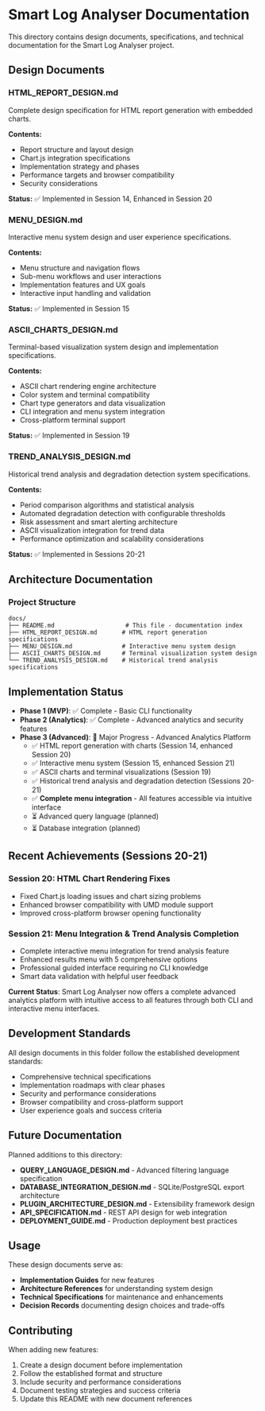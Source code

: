 # Smart Log Analyser Documentation

This directory contains design documents, specifications, and technical documentation for the Smart Log Analyser project.

## Design Documents

### HTML_REPORT_DESIGN.md
Complete design specification for HTML report generation with embedded charts.

**Contents:**
- Report structure and layout design
- Chart.js integration specifications
- Implementation strategy and phases
- Performance targets and browser compatibility
- Security considerations

**Status:** ✅ Implemented in Session 14, Enhanced in Session 20

### MENU_DESIGN.md
Interactive menu system design and user experience specifications.

**Contents:**
- Menu structure and navigation flows
- Sub-menu workflows and user interactions
- Implementation features and UX goals
- Interactive input handling and validation

**Status:** ✅ Implemented in Session 15

### ASCII_CHARTS_DESIGN.md
Terminal-based visualization system design and implementation specifications.

**Contents:**
- ASCII chart rendering engine architecture
- Color system and terminal compatibility
- Chart type generators and data visualization
- CLI integration and menu system integration
- Cross-platform terminal support

**Status:** ✅ Implemented in Session 19

### TREND_ANALYSIS_DESIGN.md
Historical trend analysis and degradation detection system specifications.

**Contents:**
- Period comparison algorithms and statistical analysis
- Automated degradation detection with configurable thresholds
- Risk assessment and smart alerting architecture
- ASCII visualization integration for trend data
- Performance optimization and scalability considerations

**Status:** ✅ Implemented in Sessions 20-21

## Architecture Documentation

### Project Structure
```
docs/
├── README.md                    # This file - documentation index
├── HTML_REPORT_DESIGN.md       # HTML report generation specifications  
├── MENU_DESIGN.md              # Interactive menu system design
├── ASCII_CHARTS_DESIGN.md      # Terminal visualization system design
└── TREND_ANALYSIS_DESIGN.md    # Historical trend analysis specifications
```

## Implementation Status

- **Phase 1 (MVP)**: ✅ Complete - Basic CLI functionality
- **Phase 2 (Analytics)**: ✅ Complete - Advanced analytics and security features
- **Phase 3 (Advanced)**: 🚀 Major Progress - Advanced Analytics Platform
  - ✅ HTML report generation with charts (Session 14, enhanced Session 20)
  - ✅ Interactive menu system (Session 15, enhanced Session 21) 
  - ✅ ASCII charts and terminal visualizations (Session 19)
  - ✅ Historical trend analysis and degradation detection (Sessions 20-21)
  - ✅ **Complete menu integration** - All features accessible via intuitive interface
  - ⏳ Advanced query language (planned)
  - ⏳ Database integration (planned)

## Recent Achievements (Sessions 20-21)

### Session 20: HTML Chart Rendering Fixes
- Fixed Chart.js loading issues and chart sizing problems
- Enhanced browser compatibility with UMD module support
- Improved cross-platform browser opening functionality

### Session 21: Menu Integration & Trend Analysis Completion
- Complete interactive menu integration for trend analysis feature
- Enhanced results menu with 5 comprehensive options
- Professional guided interface requiring no CLI knowledge
- Smart data validation with helpful user feedback

**Current Status**: Smart Log Analyser now offers a complete advanced analytics platform with intuitive access to all features through both CLI and interactive menu interfaces.

## Development Standards

All design documents in this folder follow the established development standards:
- Comprehensive technical specifications
- Implementation roadmaps with clear phases
- Security and performance considerations
- Browser compatibility and cross-platform support
- User experience goals and success criteria

## Future Documentation

Planned additions to this directory:
- **QUERY_LANGUAGE_DESIGN.md** - Advanced filtering language specification
- **DATABASE_INTEGRATION_DESIGN.md** - SQLite/PostgreSQL export architecture
- **PLUGIN_ARCHITECTURE_DESIGN.md** - Extensibility framework design
- **API_SPECIFICATION.md** - REST API design for web integration
- **DEPLOYMENT_GUIDE.md** - Production deployment best practices

## Usage

These design documents serve as:
- **Implementation Guides** for new features
- **Architecture References** for understanding system design
- **Technical Specifications** for maintenance and enhancements
- **Decision Records** documenting design choices and trade-offs

## Contributing

When adding new features:
1. Create a design document before implementation
2. Follow the established format and structure
3. Include security and performance considerations
4. Document testing strategies and success criteria
5. Update this README with new document references